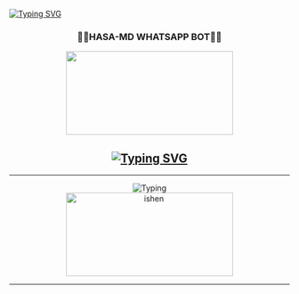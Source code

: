 <a href="https://git.io/typing-svg"><img src="https://readme-typing-svg.demolab.com?font=Black+Ops+One&size=100&pause=1000&color=ADD8E6&center=true&width=1000&height=200&lines=HASA-MD-BOT" alt="Typing SVG" /></a>
<div align="center">
	<h3>👧🏻HASA-MD WHATSAPP BOT👧🏻</h3>
<img src="![Uploading 20250814_163305.jpg…]()
" width="300" height="150">
</div>
<div align="center">
</p>
	
## [![Typing SVG](https://readme-typing-svg.herokuapp.com?font=Rockstar-ExtraBold&color=F00&lines=HELLO+IM+ISHEN+HASA+MD+DEVELOPER)](https://git.io/typing-svg)

<hr>
<img src="https://readme-typing-svg.herokuapp.com?size=33&width=1000&lines=Welcome+To+HASA-MD...;Created+by+Ishen...;World+Best+Whatsapp+User+Bot...;Simple+Java+Script+Bot...;Simple+And+Fast+Deploy...;Thank+You+For+Using+
Hasa-MD..."
            alt="Typing">

<div align="center">
	<img src="https://moe-counter.glitch.me/get/@Anya_v2-Md?theme=gelbooru" width="300" height="150" alt="ishen">
</div>

<hr>
